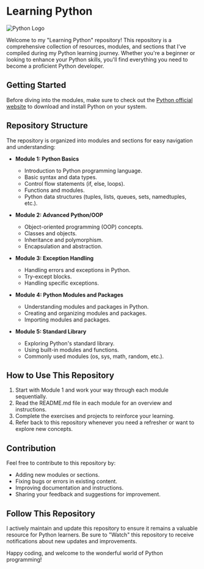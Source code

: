 # Learning Python

![Python Logo](https://www.python.org/static/community_logos/python-logo.png)

Welcome to my "Learning Python" repository! This repository is a comprehensive collection of resources, modules, and sections that I've compiled during my Python learning journey. Whether you're a beginner or looking to enhance your Python skills, you'll find everything you need to become a proficient Python developer.

## Getting Started

Before diving into the modules, make sure to check out the [Python official website](https://www.python.org/) to download and install Python on your system.

## Repository Structure

The repository is organized into modules and sections for easy navigation and understanding:


- **Module 1: Python Basics**
  - Introduction to Python programming language.
  - Basic syntax and data types.
  - Control flow statements (if, else, loops).
  - Functions and modules.
  - Python data structures (tuples, lists, queues, sets, namedtuples, etc.).

- **Module 2: Advanced Python/OOP**
  - Object-oriented programming (OOP) concepts.
  - Classes and objects.
  - Inheritance and polymorphism.
  - Encapsulation and abstraction.
  
- **Module 3: Exception Handling**
  - Handling errors and exceptions in Python.
  - Try-except blocks.
  - Handling specific exceptions.

- **Module 4: Python Modules and Packages**
  - Understanding modules and packages in Python.
  - Creating and organizing modules and packages.
  - Importing modules and packages.

- **Module 5: Standard Library**
  - Exploring Python's standard library.
  - Using built-in modules and functions.
  - Commonly used modules (os, sys, math, random, etc.).


## How to Use This Repository

1. Start with Module 1 and work your way through each module sequentially.
2. Read the README.md file in each module for an overview and instructions.
3. Complete the exercises and projects to reinforce your learning.
4. Refer back to this repository whenever you need a refresher or want to explore new concepts.

## Contribution

Feel free to contribute to this repository by:
- Adding new modules or sections.
- Fixing bugs or errors in existing content.
- Improving documentation and instructions.
- Sharing your feedback and suggestions for improvement.

## Follow This Repository

I actively maintain and update this repository to ensure it remains a valuable resource for Python learners. Be sure to "Watch" this repository to receive notifications about new updates and improvements.

Happy coding, and welcome to the wonderful world of Python programming!
